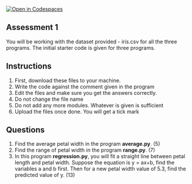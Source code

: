 [![Open in Codespaces](https://classroom.github.com/assets/launch-codespace-f4981d0f882b2a3f0472912d15f9806d57e124e0fc890972558857b51b24a6f9.svg)](https://classroom.github.com/open-in-codespaces?assignment_repo_id=9657206)
 ## Assessment 1
 You will be working with the dataset provided - iris.csv for all the three programs. The initial starter code is given for three programs. <br>
 ## Instructions
 1. First, download these files to your machine.
 2. Write the code against the comment given in the program
 3. Edit the files and make sure you get the answers correctly.
 4. Do not change the file name 
 5. Do not add any more modules. Whatever is given is sufficient
 6. Upload the files once done. You will get a tick mark
 
 ## Questions
 1. Find the average petal width in the program __average.py__. (5)
 2. Find the range of petal width in the program __range.py__. (7)
 3. In this program __regression.py__, you will fit a straight line between petal length and petal width. Suppose the equation is y = ax+b, find the variables a and b first. Then for a new petal width value of 5.3, find the predicted value of y. (13)
